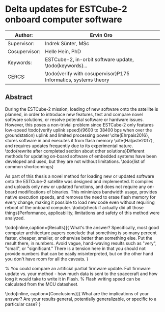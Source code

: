 # Delta updates for ESTCube-2 onboard computer software

| Author:       | Ervin Oro  
|---|---  
| Supervisor:   | Indrek Sünter, MSc  
| Cosupervisor: | Helle Hein, PhD  
| Keywords:     | ESTCube-2, in-orbit software update, \todo{keywords}...  
| CERCS:        | \todo{verify with cosupervisor}P175 Informatics, systems theory  


## Abstract
During the ESTCube-2 mission, loading of new software onto the satellite is planned, in order to introduce new features, test and compare novel software solutions, or resolve potential software or hardware issues. However, this poses a non-trivial problem since ESTCube-2 only features low-speed \todo{verify uplink speed}(9600 to 38400 bps when over the groundstation) uplink and limited processing power \cite{Ehrpais2016}, stores software in and executes it from flash memory \cite{Haljaste2017}, and requires updates frequently due to its experimental nature.
\todo{rewrite after completed section about other solutions}Different methods for updating on-board software of embedded systems have been developed and used, but they are not without limitations. \todo{list of common shortcomings}

As part of this thesis a novel method for loading new or updated software onto the ESTCube-2 satellite was designed and implemented. It compiles and uploads only new or updated functions, and does not require any on-board modifications of binaries. This minimizes bandwidth usage, provides native execution speeds, and removes the need to erase flash memory for every change, making it possible to load new code even without requiring reboot of the onboard computer.
\todo{check if actually did all those things}Performance, applicability, limitations and safety of this method were analyzed.

\todo[inline,caption={Results}]{
What's the answer? Specifically, most good computer architecture papers conclude that something is so many percent faster, cheaper, smaller, or otherwise better than something else. Put the result there, in numbers. Avoid vague, hand-waving results such as "very", "small", or "significant." There is a tension here in that you should not provide numbers that can be easily misinterpreted, but on the other hand you don't have room for all the caveats.
}

% You could compare an artificial partial firmware update. Full firmware update vs. your method - how much data is sent to the spacecraft and how long it would take to write it in Flash.
% Flash writing speed can be calculated from the MCU datasheet.

\todo[inline, caption={Conclusions}]{
What are the implications of your answer? Are your results general, potentially generalizable, or specific to a particular case?
}

